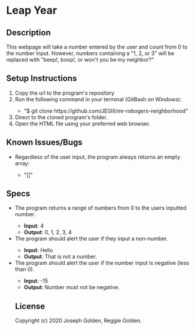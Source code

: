 Leap Year
======

## Description
This webpage will take a number entered by the user and count from 0 to the number input. However, numbers containing a "1, 2, or 3" will be replaced with "beep!, boop!, or won't you be my neighbor?"

## Setup Instructions
<ol>
<li>Copy the url to the program's repository</li>
<li>Run the following command in your terminal (GitBash on Windows):</li>
<ul>
<li>"$ git clone https://github.com/JEGIII/mr-robogers-neighborhood"</li>
</ul>
<li>Direct to the cloned program's folder.</li>
<li>Open the HTML file using your preferred web browser.</li>
</ol>

## Known Issues/Bugs
<ul>
<li>Regardless of the user input, the program always returns an empty array:</li>
<ul>
<li>"[]"</li>
</ul>
</ul>


## Specs
<ul>
<li>The program returns a range of numbers from 0 to the users inputted number.</li>
<ul>
<li><strong>Input</strong>: 4</li>
<li><strong>Output</strong>: 0, 1, 2, 3, 4</li>
</ul>

<li>The program should alert the user if they input a non-number.</li>
<ul>
<li><strong>Input</strong>: Hello</li>
<li><strong>Output</strong>: That is not a number.</li>
</ul>

<li>The program should alert the user if the number input is negative (less than 0).</li>
<ul>
<li><strong>Input</strong>: -15</li>
<li><strong>Output</strong>: Number must not be negative.</li>
</ul>

## License
Copyright (c) 2020 Joseph Golden, Reggie Golden.
